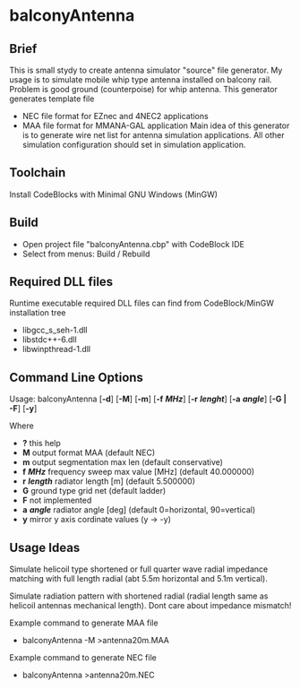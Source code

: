 # balconyAntenna

 Brief
 -----
 This is small stydy to create antenna simulator "source" file generator.
 My usage is to simulate mobile whip type antenna installed on balcony rail.
 Problem is good ground (counterpoise) for whip antenna.
 This generator generates template file
 - NEC file format for EZnec and 4NEC2 applications
 - MAA file format for MMANA-GAL application
 Main idea of this generator is to generate wire net list for antenna simulation
 applications. All other simulation configuration should set in simulation application.

 Toolchain
 ---------
 Install CodeBlocks with Minimal GNU Windows (MinGW)

 Build
 -----
 - Open project file "balconyAntenna.cbp" with CodeBlock IDE
 - Select from menus: Build / Rebuild

 Required DLL files
 ------------------
 Runtime executable required DLL files can find from CodeBlock/MinGW installation tree
 - libgcc_s_seh-1.dll
 - libstdc++-6.dll
 - libwinpthread-1.dll

 Command Line Options
 --------------------

 Usage:  balconyAntenna  [**-d**] [**-M**] [**-m**] [**-f** ***MHz***] [**-r** ***lenght***] [**-a** ***angle***] [**-G | -F**] [**-y**]

 Where

 - **?**                 this help
 - **M**                 output format MAA (default NEC)
 - **m**                 output segmentation max len (default conservative)
 - **f** ***MHz***       frequency sweep max value [MHz] (default 40.000000)
 - **r** ***length***    radiator length [m] (default 5.500000)
 - **G**                 ground type grid net (default ladder)
 - **F**                 not implemented
 - **a** ***angle***     radiator angle [deg] (default 0=horizontal, 90=vertical)
 - **y**                 mirror y axis cordinate values (y -> -y)

 Usage Ideas
 -----------
 Simulate helicoil type shortened or full quarter wave radial impedance matching
 with full length radial (abt 5.5m horizontal and 5.1m vertical).

 Simulate radiation pattern with shortened radial (radial length same as helicoil
 antennas mechanical length). Dont care about impedance mismatch!

 Example command to generate MAA file
 - balconyAntenna -M >antenna20m.MAA

 Example command to generate NEC file
 - balconyAntenna >antenna20m.NEC
